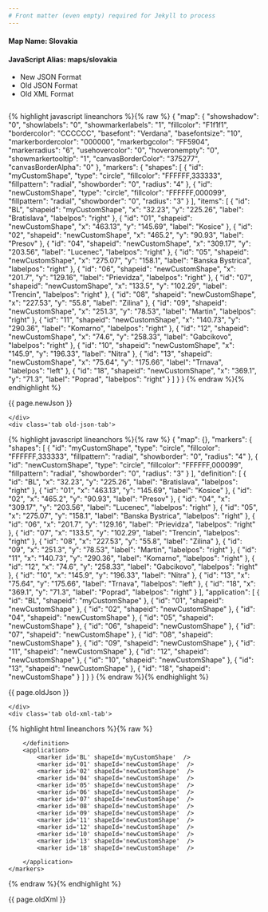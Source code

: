 ```yaml
---
# Front matter (even empty) required for Jekyll to process
---
```


#### Map Name: Slovakia

#### JavaScript Alias: maps/slovakia


<ul class='code-tabs'>
    <li class='active'>
        <a data-toggle='new-json'>New JSON Format</a>
    </li>
    <li>
        <a data-toggle='old-json'>Old JSON Format</a>
    </li>
    <li>
        <a data-toggle='old-xml'>Old XML Format</a>
    </li>
</ul>
<div class='tab-content'>
    <pre class='plain-code'></pre>
    <div class='tab new-json-tab active'>
{% highlight javascript lineanchors %}{% raw %}
{
    "map": {
        "showshadow": "0",
        "showlabels": "0",
        "showmarkerlabels": "1",
        "fillcolor": "F1f1f1",
        "bordercolor": "CCCCCC",
        "basefont": "Verdana",
        "basefontsize": "10",
        "markerbordercolor": "000000",
        "markerbgcolor": "FF5904",
        "markerradius": "6",
        "usehovercolor": "0",
        "hoveronempty": "0",
        "showmarkertooltip": "1",
        "canvasBorderColor": "375277",
        "canvasBorderAlpha": "0"
    },
    "markers": {
        "shapes": [
            {
                "id": "myCustomShape",
                "type": "circle",
                "fillcolor": "FFFFFF,333333",
                "fillpattern": "radial",
                "showborder": "0",
                "radius": "4"
            },
            {
                "id": "newCustomShape",
                "type": "circle",
                "fillcolor": "FFFFFF,000099",
                "fillpattern": "radial",
                "showborder": "0",
                "radius": "3"
            }
        ],
        "items": [
            {
                "id": "BL",
                "shapeid": "myCustomShape",
                "x": "32.23",
                "y": "225.26",
                "label": "Bratislava",
                "labelpos": "right"
            },
            {
                "id": "01",
                "shapeid": "newCustomShape",
                "x": "463.13",
                "y": "145.69",
                "label": "Kosice"
            },
            {
                "id": "02",
                "shapeid": "newCustomShape",
                "x": "465.2",
                "y": "90.93",
                "label": "Presov"
            },
            {
                "id": "04",
                "shapeid": "newCustomShape",
                "x": "309.17",
                "y": "203.56",
                "label": "Lucenec",
                "labelpos": "right"
            },
            {
                "id": "05",
                "shapeid": "newCustomShape",
                "x": "275.07",
                "y": "158.1",
                "label": "Banska Bystrica",
                "labelpos": "right"
            },
            {
                "id": "06",
                "shapeid": "newCustomShape",
                "x": "201.7",
                "y": "129.16",
                "label": "Prievidza",
                "labelpos": "right"
            },
            {
                "id": "07",
                "shapeid": "newCustomShape",
                "x": "133.5",
                "y": "102.29",
                "label": "Trencin",
                "labelpos": "right"
            },
            {
                "id": "08",
                "shapeid": "newCustomShape",
                "x": "227.53",
                "y": "55.8",
                "label": "Zilina"
            },
            {
                "id": "09",
                "shapeid": "newCustomShape",
                "x": "251.3",
                "y": "78.53",
                "label": "Martin",
                "labelpos": "right"
            },
            {
                "id": "11",
                "shapeid": "newCustomShape",
                "x": "140.73",
                "y": "290.36",
                "label": "Komarno",
                "labelpos": "right"
            },
            {
                "id": "12",
                "shapeid": "newCustomShape",
                "x": "74.6",
                "y": "258.33",
                "label": "Gabcikovo",
                "labelpos": "right"
            },
            {
                "id": "10",
                "shapeid": "newCustomShape",
                "x": "145.9",
                "y": "196.33",
                "label": "Nitra"
            },
            {
                "id": "13",
                "shapeid": "newCustomShape",
                "x": "75.64",
                "y": "175.66",
                "label": "Trnava",
                "labelpos": "left"
            },
            {
                "id": "18",
                "shapeid": "newCustomShape",
                "x": "369.1",
                "y": "71.3",
                "label": "Poprad",
                "labelpos": "right"
            }
        ]
    }
}
{% endraw %}{% endhighlight %}


<p class='text-success'>{{ page.newJson }}</p>

    </div>
    <div class='tab old-json-tab'>
{% highlight javascript lineanchors %}{% raw %}
{
    "map": {},
    "markers": {
        "shapes": [
            {
                "id": "myCustomShape",
                "type": "circle",
                "fillcolor": "FFFFFF,333333",
                "fillpattern": "radial",
                "showborder": "0",
                "radius": "4"
            },
            {
                "id": "newCustomShape",
                "type": "circle",
                "fillcolor": "FFFFFF,000099",
                "fillpattern": "radial",
                "showborder": "0",
                "radius": "3"
            }
        ],
        "definition": [
            {
                "id": "BL",
                "x": "32.23",
                "y": "225.26",
                "label": "Bratislava",
                "labelpos": "right"
            },
            {
                "id": "01",
                "x": "463.13",
                "y": "145.69",
                "label": "Kosice"
            },
            {
                "id": "02",
                "x": "465.2",
                "y": "90.93",
                "label": "Presov"
            },
            {
                "id": "04",
                "x": "309.17",
                "y": "203.56",
                "label": "Lucenec",
                "labelpos": "right"
            },
            {
                "id": "05",
                "x": "275.07",
                "y": "158.1",
                "label": "Banska Bystrica",
                "labelpos": "right"
            },
            {
                "id": "06",
                "x": "201.7",
                "y": "129.16",
                "label": "Prievidza",
                "labelpos": "right"
            },
            {
                "id": "07",
                "x": "133.5",
                "y": "102.29",
                "label": "Trencin",
                "labelpos": "right"
            },
            {
                "id": "08",
                "x": "227.53",
                "y": "55.8",
                "label": "Zilina"
            },
            {
                "id": "09",
                "x": "251.3",
                "y": "78.53",
                "label": "Martin",
                "labelpos": "right"
            },
            {
                "id": "11",
                "x": "140.73",
                "y": "290.36",
                "label": "Komarno",
                "labelpos": "right"
            },
            {
                "id": "12",
                "x": "74.6",
                "y": "258.33",
                "label": "Gabcikovo",
                "labelpos": "right"
            },
            {
                "id": "10",
                "x": "145.9",
                "y": "196.33",
                "label": "Nitra"
            },
            {
                "id": "13",
                "x": "75.64",
                "y": "175.66",
                "label": "Trnava",
                "labelpos": "left"
            },
            {
                "id": "18",
                "x": "369.1",
                "y": "71.3",
                "label": "Poprad",
                "labelpos": "right"
            }
        ],
        "application": [
            {
                "id": "BL",
                "shapeid": "myCustomShape"
            },
            {
                "id": "01",
                "shapeid": "newCustomShape"
            },
            {
                "id": "02",
                "shapeid": "newCustomShape"
            },
            {
                "id": "04",
                "shapeid": "newCustomShape"
            },
            {
                "id": "05",
                "shapeid": "newCustomShape"
            },
            {
                "id": "06",
                "shapeid": "newCustomShape"
            },
            {
                "id": "07",
                "shapeid": "newCustomShape"
            },
            {
                "id": "08",
                "shapeid": "newCustomShape"
            },
            {
                "id": "09",
                "shapeid": "newCustomShape"
            },
            {
                "id": "11",
                "shapeid": "newCustomShape"
            },
            {
                "id": "12",
                "shapeid": "newCustomShape"
            },
            {
                "id": "10",
                "shapeid": "newCustomShape"
            },
            {
                "id": "13",
                "shapeid": "newCustomShape"
            },
            {
                "id": "18",
                "shapeid": "newCustomShape"
            }
        ]
    }
}
{% endraw %}{% endhighlight %}


<p class='text-success'>{{ page.oldJson }}</p>

    </div>
    <div class='tab old-xml-tab'>
{% highlight html lineanchors %}{% raw %}
<map>
	<markers>
	   <shapes>
	       <shape id='myCustomShape' type='circle' fillColor='FFFFFF,333333' fillPattern='radial' showBorder='0' radius='4'/>
		     <shape id='newCustomShape' type='circle' fillColor='FFFFFF,000099' fillPattern='radial' showBorder='0' radius='3'/>
		</shapes>
		<definition>
			<marker id='BL' x='32.23' y='225.26' label='Bratislava' labelPos='right'  />
			<marker id='01' x='463.13' y='145.69' label='Kosice'  />
			<marker id='02' x='465.2' y='90.93' label='Presov'  />
			<marker id='04' x='309.17' y='203.56' label='Lucenec' labelPos='right'  />
			<marker id='05' x='275.07' y='158.1' label='Banska Bystrica' labelPos='right'  />
			<marker id='06' x='201.7' y='129.16' label='Prievidza' labelPos='right'  />
			<marker id='07' x='133.5' y='102.29' label='Trencin' labelPos='right'  />
			<marker id='08' x='227.53' y='55.8' label='Zilina'  />
			<marker id='09' x='251.3' y='78.53' label='Martin' labelPos='right'  />
			<marker id='11' x='140.73' y='290.36' label='Komarno' labelPos='right'  />
			<marker id='12' x='74.6' y='258.33' label='Gabcikovo' labelPos='right'  />
			<marker id='10' x='145.9' y='196.33' label='Nitra'  />
			<marker id='13' x='75.64' y='175.66' label='Trnava' labelPos='left'  />
			<marker id='18' x='369.1' y='71.3' label='Poprad' labelPos='right'  />

		</definition>
		<application>
			<marker id='BL' shapeId='myCustomShape'  />
			<marker id='01' shapeId='newCustomShape'  />
			<marker id='02' shapeId='newCustomShape'  />
			<marker id='04' shapeId='newCustomShape'  />
			<marker id='05' shapeId='newCustomShape'  />
			<marker id='06' shapeId='newCustomShape'  />
			<marker id='07' shapeId='newCustomShape'  />
			<marker id='08' shapeId='newCustomShape'  />
			<marker id='09' shapeId='newCustomShape'  />
			<marker id='11' shapeId='newCustomShape'  />
			<marker id='12' shapeId='newCustomShape'  />
			<marker id='10' shapeId='newCustomShape'  />
			<marker id='13' shapeId='newCustomShape'  />
			<marker id='18' shapeId='newCustomShape'  />

		</application>
	</markers>
</map>
{% endraw %}{% endhighlight %}

<p class='text-success'>{{ page.oldXml }}</p>

</div>
</div>
